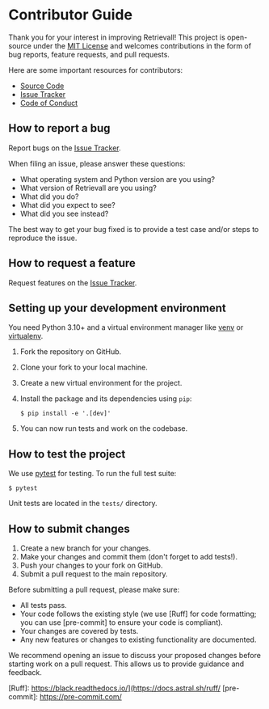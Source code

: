 # Contributor Guide

Thank you for your interest in improving Retrievall!
This project is open-source under the [MIT License] and
welcomes contributions in the form of bug reports, feature requests, and pull requests.

Here are some important resources for contributors:

- [Source Code]
- [Issue Tracker]
- [Code of Conduct]

[MIT License]: https://opensource.org/licenses/MIT
[Source Code]: https://github.com/CohereHealth/retrievall-oss
[Issue Tracker]: https://github.com/CohereHealth/retrievall-oss/issues
[Code of Conduct]: CODE_OF_CONDUCT.md

## How to report a bug

Report bugs on the [Issue Tracker].

When filing an issue, please answer these questions:

- What operating system and Python version are you using?
- What version of Retrievall are you using?
- What did you do?
- What did you expect to see?
- What did you see instead?

The best way to get your bug fixed is to provide a test case and/or steps to reproduce the issue.

## How to request a feature

Request features on the [Issue Tracker].

## Setting up your development environment

You need Python 3.10+ and a virtual environment manager like [venv] or [virtualenv].

1. Fork the repository on GitHub.
2. Clone your fork to your local machine.
3. Create a new virtual environment for the project.
4. Install the package and its dependencies using `pip`:

   ```console
   $ pip install -e '.[dev]'
5. You can now run tests and work on the codebase.

## How to test the project

We use [pytest] for testing. To run the full test suite:

```console
$ pytest
```

Unit tests are located in the `tests/` directory.

[pytest]: https://docs.pytest.org/
[venv]: https://docs.python.org/3/library/venv.html
[virtualenv]: https://virtualenv.pypa.io/en/latest/

## How to submit changes

1. Create a new branch for your changes.
2. Make your changes and commit them (don't forget to add tests!).
3. Push your changes to your fork on GitHub.
4. Submit a pull request to the main repository.

Before submitting a pull request, please make sure:

- All tests pass.
- Your code follows the existing style (we use [Ruff] for code formatting; you can use [pre-commit] to ensure your code is compliant).
- Your changes are covered by tests.
- Any new features or changes to existing functionality are documented.

We recommend opening an issue to discuss your proposed changes before starting work on a pull request. This allows us to provide guidance and feedback.

[Ruff]: https://black.readthedocs.io/](https://docs.astral.sh/ruff/
[pre-commit]: https://pre-commit.com/
